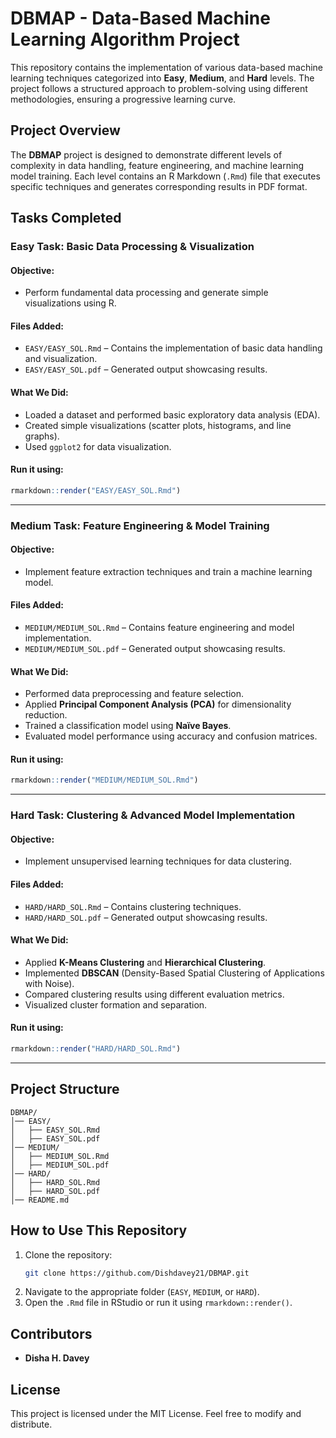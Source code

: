 # DBMAP - Data-Based Machine Learning Algorithm Project

This repository contains the implementation of various data-based machine learning techniques categorized into **Easy**, **Medium**, and **Hard** levels. The project follows a structured approach to problem-solving using different methodologies, ensuring a progressive learning curve.

## Project Overview
The **DBMAP** project is designed to demonstrate different levels of complexity in data handling, feature engineering, and machine learning model training. Each level contains an R Markdown (`.Rmd`) file that executes specific techniques and generates corresponding results in PDF format.

## Tasks Completed
### **Easy Task: Basic Data Processing & Visualization**
#### **Objective:**
- Perform fundamental data processing and generate simple visualizations using R.

#### **Files Added:**
- `EASY/EASY_SOL.Rmd` – Contains the implementation of basic data handling and visualization.
- `EASY/EASY_SOL.pdf` – Generated output showcasing results.

#### **What We Did:**
- Loaded a dataset and performed basic exploratory data analysis (EDA).
- Created simple visualizations (scatter plots, histograms, and line graphs).
- Used `ggplot2` for data visualization.

#### **Run it using:**
```r
rmarkdown::render("EASY/EASY_SOL.Rmd")
```

---
### **Medium Task: Feature Engineering & Model Training**
#### **Objective:**
- Implement feature extraction techniques and train a machine learning model.

#### **Files Added:**
- `MEDIUM/MEDIUM_SOL.Rmd` – Contains feature engineering and model implementation.
- `MEDIUM/MEDIUM_SOL.pdf` – Generated output showcasing results.

#### **What We Did:**
- Performed data preprocessing and feature selection.
- Applied **Principal Component Analysis (PCA)** for dimensionality reduction.
- Trained a classification model using **Naïve Bayes**.
- Evaluated model performance using accuracy and confusion matrices.

#### **Run it using:**
```r
rmarkdown::render("MEDIUM/MEDIUM_SOL.Rmd")
```

---
### **Hard Task: Clustering & Advanced Model Implementation**
#### **Objective:**
- Implement unsupervised learning techniques for data clustering.

#### **Files Added:**
- `HARD/HARD_SOL.Rmd` – Contains clustering techniques.
- `HARD/HARD_SOL.pdf` – Generated output showcasing results.

#### **What We Did:**
- Applied **K-Means Clustering** and **Hierarchical Clustering**.
- Implemented **DBSCAN** (Density-Based Spatial Clustering of Applications with Noise).
- Compared clustering results using different evaluation metrics.
- Visualized cluster formation and separation.

#### **Run it using:**
```r
rmarkdown::render("HARD/HARD_SOL.Rmd")
```

---
## **Project Structure**
```
DBMAP/
│── EASY/
│   ├── EASY_SOL.Rmd
│   ├── EASY_SOL.pdf
│── MEDIUM/
│   ├── MEDIUM_SOL.Rmd
│   ├── MEDIUM_SOL.pdf
│── HARD/
│   ├── HARD_SOL.Rmd
│   ├── HARD_SOL.pdf
│── README.md
```

## **How to Use This Repository**
1. Clone the repository:
   ```sh
   git clone https://github.com/Dishdavey21/DBMAP.git
   ```
2. Navigate to the appropriate folder (`EASY`, `MEDIUM`, or `HARD`).
3. Open the `.Rmd` file in RStudio or run it using `rmarkdown::render()`.

## **Contributors**
- **Disha H. Davey**

## **License**
This project is licensed under the MIT License. Feel free to modify and distribute.

